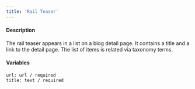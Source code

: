 ```yaml
---
title: 'Rail Teaser'
---
```

#### Description
The rail teaser appears in a list on a blog detail page. It contains a title and a link to the detail page. The list of items is related via taxonomy terms.

#### Variables
~~~
url: url / required
title: text / required
~~~

